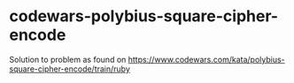 # codewars-polybius-square-cipher-encode
Solution to problem as found on
https://www.codewars.com/kata/polybius-square-cipher-encode/train/ruby
